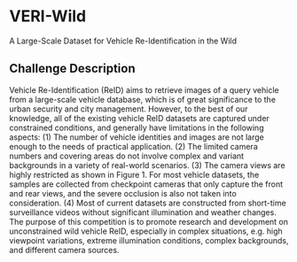 # VERI-Wild
A Large-Scale Dataset for Vehicle Re-Identification in the Wild

## Challenge Description
Vehicle Re-Identification (ReID) aims to retrieve images of a query vehicle from a large-scale vehicle database, which is of great significance to the urban security and city management. However, to the best of our knowledge, all of the existing vehicle ReID datasets are captured under constrained conditions, and generally have limitations in the following aspects: 
(1) The number of vehicle identities and images are not large enough to the needs of practical application. 
(2) The limited camera numbers and covering areas do not involve complex and variant backgrounds in a variety of real-world scenarios. 
(3) The camera views are highly restricted as shown in Figure 1. For most vehicle datasets, the samples are collected from checkpoint cameras that only capture the front and rear views, and the severe occlusion is also not taken into consideration. 
(4) Most of current datasets are constructed from short-time surveillance videos without significant illumination and weather changes. The purpose of this competition is to promote research and development on unconstrained wild vehicle ReID, especially in complex situations, e.g. high viewpoint variations, extreme illumination conditions, complex backgrounds, and different camera sources.
